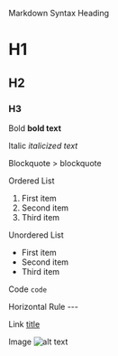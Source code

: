 Markdown Syntax
Heading 	
# H1
## H2
### H3

Bold 	**bold text**

Italic 	*italicized text*

Blockquote 	> blockquote

Ordered List 	
1. First item
2. Second item
3. Third item

Unordered List 	
- First item
- Second item
- Third item

Code 	`code`

Horizontal Rule 	---

Link 	[title](https://www.example.com)

Image 	![alt text](image.jpg)

